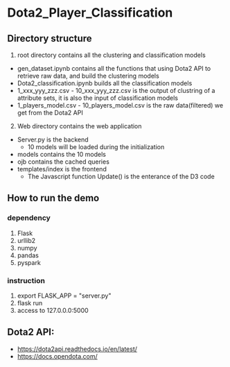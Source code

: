 # Dota2_Player_Classification

## Directory structure
1. root directory contains all the clustering and classification models
  - gen_dataset.ipynb contains all the functions that using Dota2 API to retrieve raw data, and build the clustering models
  - Dota2_classification.ipynb builds all the classification models
  - 1_xxx_yyy_zzz.csv - 10_xxx_yyy_zzz.csv is the output of clustring of a attribute sets, it is also the input of classification models
  - 1_players_model.csv - 10_players_model.csv is the raw data(filtered) we get from the Dota2 API
 
2. Web directory contains the web application 
  - Server.py is the backend 
    - 10 models will be loaded during the initialization
  - models contains the 10 models
  - ojb contains the cached queries
  - templates/index is the frontend 
    - The Javascript function Update() is the enterance of the D3 code

## How to run the demo

### dependency
1. Flask
2. urllib2
3. numpy
4. pandas
5. pyspark

### instruction
1. export FLASK_APP = "server.py"
2. flask run
3. access to 127.0.0.0:5000
  

## Dota2 API: 
- https://dota2api.readthedocs.io/en/latest/
- https://docs.opendota.com/

